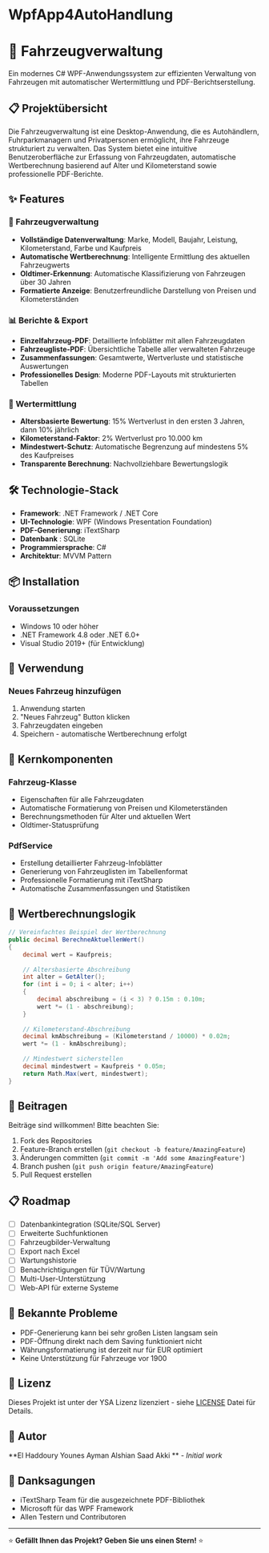 # WpfApp4AutoHandlung
# 🚗 Fahrzeugverwaltung

Ein modernes C# WPF-Anwendungssystem zur effizienten Verwaltung von Fahrzeugen mit automatischer Wertermittlung und PDF-Berichtserstellung.

## 📋 Projektübersicht

Die Fahrzeugverwaltung ist eine Desktop-Anwendung, die es Autohändlern, Fuhrparkmanagern und Privatpersonen ermöglicht, ihre Fahrzeuge strukturiert zu verwalten. Das System bietet eine intuitive Benutzeroberfläche zur Erfassung von Fahrzeugdaten, automatische Wertberechnung basierend auf Alter und Kilometerstand sowie professionelle PDF-Berichte.

## ✨ Features

### 🔧 Fahrzeugverwaltung
- **Vollständige Datenverwaltung**: Marke, Modell, Baujahr, Leistung, Kilometerstand, Farbe und Kaufpreis
- **Automatische Wertberechnung**: Intelligente Ermittlung des aktuellen Fahrzeugwerts
- **Oldtimer-Erkennung**: Automatische Klassifizierung von Fahrzeugen über 30 Jahren
- **Formatierte Anzeige**: Benutzerfreundliche Darstellung von Preisen und Kilometerständen

### 📊 Berichte & Export
- **Einzelfahrzeug-PDF**: Detaillierte Infoblätter mit allen Fahrzeugdaten
- **Fahrzeugliste-PDF**: Übersichtliche Tabelle aller verwalteten Fahrzeuge
- **Zusammenfassungen**: Gesamtwerte, Wertverluste und statistische Auswertungen
- **Professionelles Design**: Moderne PDF-Layouts mit strukturierten Tabellen

### 🧮 Wertermittlung
- **Altersbasierte Bewertung**: 15% Wertverlust in den ersten 3 Jahren, dann 10% jährlich
- **Kilometerstand-Faktor**: 2% Wertverlust pro 10.000 km
- **Mindestwert-Schutz**: Automatische Begrenzung auf mindestens 5% des Kaufpreises
- **Transparente Berechnung**: Nachvollziehbare Bewertungslogik

## 🛠️ Technologie-Stack

- **Framework**: .NET Framework / .NET Core
- **UI-Technologie**: WPF (Windows Presentation Foundation)
- **PDF-Generierung**: iTextSharp
- **Datenbank** : SQLite
- **Programmiersprache**: C#
- **Architektur**: MVVM Pattern

## 📦 Installation

### Voraussetzungen
- Windows 10 oder höher
- .NET Framework 4.8 oder .NET 6.0+
- Visual Studio 2019+ (für Entwicklung)

## 🚀 Verwendung

### Neues Fahrzeug hinzufügen
1. Anwendung starten
2. "Neues Fahrzeug" Button klicken
3. Fahrzeugdaten eingeben
4. Speichern - automatische Wertberechnung erfolgt

## 🎯 Kernkomponenten

### Fahrzeug-Klasse
- Eigenschaften für alle Fahrzeugdaten
- Automatische Formatierung von Preisen und Kilometerständen
- Berechnungsmethoden für Alter und aktuellen Wert
- Oldtimer-Statusprüfung

### PdfService
- Erstellung detaillierter Fahrzeug-Infoblätter
- Generierung von Fahrzeuglisten im Tabellenformat
- Professionelle Formatierung mit iTextSharp
- Automatische Zusammenfassungen und Statistiken

## 🔄 Wertberechnungslogik

```csharp
// Vereinfachtes Beispiel der Wertberechnung
public decimal BerechneAktuellenWert()
{
    decimal wert = Kaufpreis;
    
    // Altersbasierte Abschreibung
    int alter = GetAlter();
    for (int i = 0; i < alter; i++)
    {
        decimal abschreibung = (i < 3) ? 0.15m : 0.10m;
        wert *= (1 - abschreibung);
    }
    
    // Kilometerstand-Abschreibung
    decimal kmAbschreibung = (Kilometerstand / 10000) * 0.02m;
    wert *= (1 - kmAbschreibung);
    
    // Mindestwert sicherstellen
    decimal mindestwert = Kaufpreis * 0.05m;
    return Math.Max(wert, mindestwert);
}
```

## 🤝 Beitragen

Beiträge sind willkommen! Bitte beachten Sie:

1. Fork des Repositories
2. Feature-Branch erstellen (`git checkout -b feature/AmazingFeature`)
3. Änderungen committen (`git commit -m 'Add some AmazingFeature'`)
4. Branch pushen (`git push origin feature/AmazingFeature`)
5. Pull Request erstellen

## 📋 Roadmap

- [ ] Datenbankintegration (SQLite/SQL Server)
- [ ] Erweiterte Suchfunktionen
- [ ] Fahrzeugbilder-Verwaltung
- [ ] Export nach Excel
- [ ] Wartungshistorie
- [ ] Benachrichtigungen für TÜV/Wartung
- [ ] Multi-User-Unterstützung
- [ ] Web-API für externe Systeme

## 🐛 Bekannte Probleme

- PDF-Generierung kann bei sehr großen Listen langsam sein
- PDF-Öffnung direkt nach dem Saving funktioniert nicht
- Währungsformatierung ist derzeit nur für EUR optimiert
- Keine Unterstützung für Fahrzeuge vor 1900

## 📜 Lizenz

Dieses Projekt ist unter der YSA Lizenz lizenziert - siehe [LICENSE](LICENSE) Datei für Details.

## 👥 Autor

**El Haddoury Younes Ayman Alshian Saad Akki ** - *Initial work* 

## 🙏 Danksagungen

- iTextSharp Team für die ausgezeichnete PDF-Bibliothek
- Microsoft für das WPF Framework
- Allen Testern und Contributoren

---

⭐ **Gefällt Ihnen das Projekt? Geben Sie uns einen Stern!** ⭐